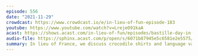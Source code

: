```yaml
---
episode: 556
date: "2021-11-29"
crowdcast: https://www.crowdcast.io/e/in-lieu-of-fun-episode-183
youtube: https://www.youtube.com/watch?v=LrejeO91kaA
acast: https://shows.acast.com/in-lieu-of-fun/episodes/bastille-day-in-november-with-paul-rosenzweig
audio-file: https://sphinx.acast.com/p/open/s/6071b87945e5c6581e2e5575/e/61b28434ee774b00126e245b/media.mp3
summary: In lieu of France, we discuss crocodile shirts and language variety
---
```


